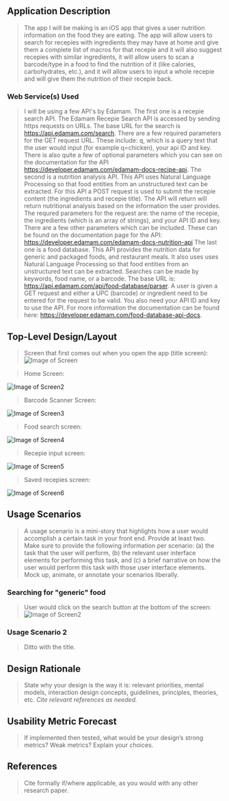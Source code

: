## Application Description
> The app I will be making is an iOS app that gives a user nutrition information on the food they are eating. The app will allow users to search for recepies with ingredients they may have at home and give them a complete list of macros for that recepie and it will also suggest recepies with similar ingredients, it will allow users to scan a barcode/type in a food to find the nutrition of it (like calories, carbohydrates, etc.), and it will allow users to input a whole recepie and will give them the nutrition of their recepie back.

### Web Service(s) Used
> I will be using a few API's by Edamam. 
The first one is a recepie search API. The Edamam Recepie Search API is accessed by sending https requests on URLs. The base URL for the search is https://api.edamam.com/search. There are a few required parameters for the GET request URL. These include: q, which is a query text that the user would input (for example q=chicken), your api ID and key. There is also quite a few of optional parameters which you can see on the documentation for the API https://developer.edamam.com/edamam-docs-recipe-api.
The second is a nutrition analysis API. This API uses Natural Language Processing so that food entities from an unstructured text can be extracted. For this API a POST request is used to submit the recepie content (the ingredients and recepie title). The API will return will return nutritional analysis based on the information the user provides. The requred parameters for the request are: the name of the recepie, the ingredients (which is an array of strings), and your API ID and key. There are a few other parameters which can be included. These can be found on the documentation page for the API: https://developer.edamam.com/edamam-docs-nutrition-api
The last one is a food database. This API provides the nutrition data for generic and packaged foods, and restaurant meals. It also uses uses Natural Language Processing so that food entities from an unstructured text can be extracted. Searches can be made by keywords, food name, or a barcode. The base URL is: https://api.edamam.com/api/food-database/parser. A user is given a GET request and either a UPC (barcode) or ingredient need to be entered for the request to be valid. You also need your API ID and key to use the API. For more information the documentation can be found here: https://developer.edamam.com/food-database-api-docs.

## Top-Level Design/Layout
> Screen that first comes out when you open the app (title screen):
![Image of Screen](https://github.com/sofiaruiz/lmu-cmsi-370/blob/master/5%20-%20Screen%201.png)

> Home Screen:

![Image of Screen2](https://github.com/sofiaruiz/lmu-cmsi-370/blob/master/6%20-%20Screen%202%20copy.png)

> Barcode Scanner Screen:

![Image of Screen3](https://github.com/sofiaruiz/lmu-cmsi-370/blob/master/4%20-%20Screen%203.png)

> Food search screen:

![Image of Screen4](https://github.com/sofiaruiz/lmu-cmsi-370/blob/master/2%20-%20Screen%204.png)

> Recepie input screen:

![Image of Screen5](https://github.com/sofiaruiz/lmu-cmsi-370/blob/master/1%20-%20Screen%205.png)

> Saved recepies screen:

![Image of Screen6](https://github.com/sofiaruiz/lmu-cmsi-370/blob/master/3%20-%20Screen%206.png)

## Usage Scenarios
> A usage scenario is a mini-story that highlights how a user would accomplish a certain task in your front end. Provide at least two. Make sure to provide the following information per scenario: (a) the task that the user will perform, (b) the relevant user interface elements for performing this task, and (c) a brief narrative on how the user would perform this task with those user interface elements. Mock up, animate, or annotate your scenarios liberally.

### Searching for "generic" food
> User would click on the search button at the bottom of the screen:
![Image of Screen2](https://github.com/sofiaruiz/lmu-cmsi-370/blob/master/6%20-%20Screen%202.png)

### Usage Scenario 2
> Ditto with the title.

## Design Rationale
> State why your design is the way it is: relevant priorities, mental models, interaction design concepts, guidelines, principles, theories, etc. _Cite relevant references as needed._

## Usability Metric Forecast
> If implemented then tested, what would be your design’s strong metrics? Weak metrics? Explain your choices.

## References
> Cite formally if/where applicable, as you would with any other research paper.
